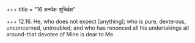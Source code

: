 +++
title = "16 अनपेक्षः शुचिर्दक्ष"

+++
12.16. He, who does not expect \[anything\]; who is pure, dexterous,
unconcerned, untroubled; and who has renonced all his undertakings all
around-that devotee of Mine is dear to Me.
